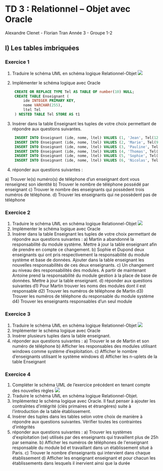 # TD 3 : Relationnel – Objet avec Oracle

Alexandre Clenet - Florian Tran
Année 3 - Groupe 1-2

## I) Les tables imbriquées

### Exercice 1

1) Traduire le schéma UML en schéma logique Relationnel-Objet
   ![](https://cdn.discordapp.com/attachments/763665832949579797/1155888818700955698/image.png)
   
2) Implémenter le schéma logique avec Oracle
   ```sql
    CREATE OR REPLACE TYPE Tel AS TABLE OF number(10) NULL;
    CREATE TABLE Enseignant (
        ide INTEGER PRIMARY KEY,
        nome VARCHAR(255),
        ltel Tel
    ) NESTED TABLE Tel STORE AS t1
   ```
3) Insérer dans la table Enseignant les tuples de votre choix permettant de répondre aux questions suivantes.
   ```sql
    INSERT INTO Enseignant (ide, nome, ltel) VALUES (1, 'Jean', Tel(1234567890));
    INSERT INTO Enseignant (ide, nome, ltel) VALUES (2, 'Marie', Tel(9876543210, 1234567890, 5555555555));
    INSERT INTO Enseignant (ide, nome, ltel) VALUES (3, 'Pauline', Tel());
    INSERT INTO Enseignant (ide, nome, ltel) VALUES (4, 'Thomas', Tel(1111111111, 2222222222));
    INSERT INTO Enseignant (ide, nome, ltel) VALUES (5, 'Sophie', Tel(9999999999));
    INSERT INTO Enseignant (ide, nome, ltel) VALUES (6, 'Nicolas', Tel(7777777777));
   ```
4) réponder aux questions suivantes :
   
a) Trouver le(s) numéro(s) de téléphone d’un enseignant dont vous renseignez son identité
b) Trouver le nombre de téléphone possédé par enseignant
c) Trouver le nombre des enseignants qui possèdent trois numéros de téléphone.
d) Trouver les enseignants qui ne possèdent pas de téléphone


### Exercice 2

1) Traduire le schéma UML en schéma logique Relationnel-Objet
   ![](https://cdn.discordapp.com/attachments/763665832949579797/1155888903077765180/image.png)
2) Implémenter le schéma logique avec Oracle
3) Insérer dans la table Enseignant les tuples de votre choix permettant de répondre aux questions
suivantes :
a) Martin a abandonné la responsabilité du module système. Mettre à jour la table enseignant afin
de prendre en compte ce changement.
b) Sophie et Dupond deux enseignants qui ont pris respectivement la responsabilité du module
système et base de données. Ajouter dans la table enseignant les nouvelles responsabilités de ces
deux enseignants.
c) Un changement au niveau des responsabilités des modules. A partir de maintenant Antoine prend
la responsabilité du module gestion à la place de base de données. Mettre à jour la table enseignant.
d) réponder aux questions suivantes
d1) Pour Martin trouver les noms des modules dont il est responsable
d2) Trouver les numéros de téléphone de Martin
d3) Trouver les numéros de téléphone du responsable du module système
d4) Trouver les enseignants responsables d’un seul module


### Exercice 3

1) Traduire le schéma UML en schéma logique Relationnel-Objet
   ![](https://cdn.discordapp.com/attachments/763665832949579797/1155888948200079420/image.png)
2) Implémenter le schéma logique avec Oracle
3) Insérer plusieurs tuples dans la table enseignant.
4) réponder aux questions suivantes :
a) Trouver le se de Martin et son numéro de téléphone
b) Afficher les responsables des modules utilisant windows comme système d’exploitation.
c) Afficher le nombre d’enseignants utilisant le système windows
d) Afficher les n-uplets de la table Enseignant


### Exercice 4

1) Compléter le schéma UML de l’exercice précédent en tenant compte des nouvelles règles
   ![](https://cdn.discordapp.com/attachments/763665832949579797/1155890588277800970/image.png)
2) Traduire le schéma UML en schéma logique Relationnel-Objet.
3) Implémentez le schéma logique avec Oracle. Il faut penser à ajouter les contraîntes d’intégrité
(clés primaires et étrangères) suite à l’introduction de la table établissement.
1) Insérer des tuples dans les tables selon votre choix de manière à répondre aux questions
suivantes. Vérifier toutes les contraintes d’intégrités
1) réponder aux questions suivantes :
a) Trouver les systèmes d'exploitation (se) utilisés par des enseignants qui travaillent plus de 25h
par semaine.
b) Afficher les numéros de téléphones de l'enseignant responsable du module bd et travaillant dans
un établissement situé à Paris.
c) Trouver le nombre d’enseignants qui intervient dans chaque établissement
d) Afficher les enqeignant enseignant et pour chacun les établissements dans lesquels il inervient
ainsi que la durée